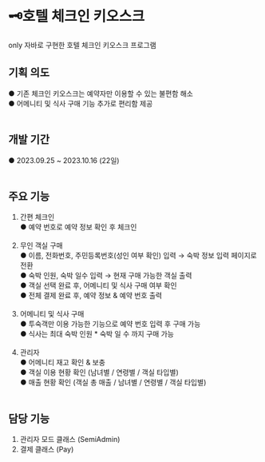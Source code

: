 # 🗝호텔 체크인 키오스크
only 자바로 구현한 호텔 체크인 키오스크 프로그램

## 기획 의도
● 기존 체크인 키오스크는 예약자만 이용할 수 있는 불편함 해소<br>
● 어메니티 및 식사 구매 기능 추가로 편리함 제공<br><br>

## 개발 기간
● 2023.09.25 ~ 2023.10.16 (22일)<br><br>

## 주요 기능
1) 간편 체크인<br>
   ● 예약 번호로 예약 정보 확인 후 체크인<br><br>
2) 무인 객실 구매<br>
   ● 이름, 전화번호, 주민등록번호(성인 여부 확인) 입력 → 숙박 정보 입력 페이지로 전환<br>
   ● 숙박 인원, 숙박 일수 입력 → 현재 구매 가능한 객실 출력<br>
   ● 객실 선택 완료 후, 어메니티 및 식사 구매 여부 확인<br>
   ● 전체 결제 완료 후, 예약 정보 & 예약 번호 출력<br><br>
3) 어메니티 및 식사 구매<br>
   ● 투숙객만 이용 가능한 기능으로 예약 번호 입력 후 구매 가능<br>
   ● 식사는 최대 숙박 인원 * 숙박 일 수 까지 구매 가능<br><br>
5) 관리자<br>
   ● 어메니티 재고 확인 & 보충<br>
   ● 객실 이용 현황 확인 (남녀별 / 연령별 / 객실 타입별)<br>
   ● 매출 현황 확인 (객실 총 매출 / 남녀별 / 연령별 / 객실 타입별)<br><br>
   
## 담당 기능
1) 관리자 모드 클래스 (SemiAdmin)
2) 결제 클래스 (Pay)<br><br>

